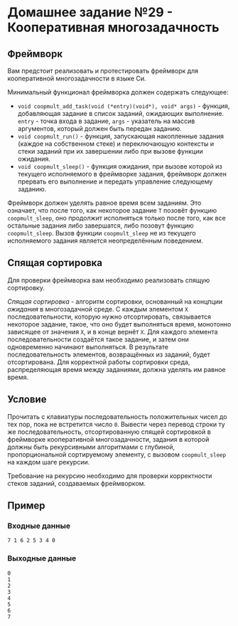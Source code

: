 # Домашнее задание №29 - Кооперативная многозадачность

## Фреймворк

Вам предстоит реализовать и протестировать фреймворк для кооперативной многозадачности в языке Си.

Минимальный функционал фреймворка должен содержать следующее:
* `void coopmult_add_task(void (*entry)(void*), void* args)` - функция, добавляющая задание в
  список заданий, ожидающих выполнение. `entry` - точка входа в задание, `args` - указатель на
  массив аргументов, который должен быть передан заданию.
* `void coopmult_run()` - функция, запускающая накопленные задания (каждое на собственном стеке)
  и переключающую контексты и стеки заданий при их завершении либо при вызове функции ожидания.
* `void coopmult_sleep()` - функция ожидания, при вызове которой из текущего исполняемого в
  фреймворке задания, фреймворк должен прервать его выполнение и передать управление следующему
  заданию.

Фреймворк должен уделять равное время всем заданиям. Это означает, что после того, как некоторое
задание `T` позовёт функцию `coopmult_sleep`, оно продолжит исполняться только после того, как
все остальные задания либо завершатся, либо позовут функцию `coopmult_sleep`. Вызов функции
`coopmult_sleep` не из текущего исполняемого задания является неопределённым поведением.

## Спящая сортировка

Для проверки фреймворка вам необходимо реализовать спящую сортировку.

_Спящая сортировка_ - алгоритм сортировки, основанный на концпции _ожидания_ в многозадачной среде.
С каждым элементом `X` последовательности, которую нужно отсортировать, связывается некоторое
задание, такое, что оно будет выполняться время, монотонно зависящее от значения `X`, и в конце
вернёт `X`. Для каждого элемента последовательности создаётся такое задание, и затем они
одновременно начинают выполняться. В результате последовательность элементов, возвращённых из
заданий, будет отсортирована. Для корректной работы сортировки среда, распределяющая время между
заданиями, должна уделять им равное время.

## Условие

Прочитать с клавиатуры последовательность положительных чисел до тех пор, пока не встретится число
`0`. Вывести через перевод строки ту же последовательность, отсортированную спящей сортировкой в
фреймворке кооперативной многозадачности, задания в которой должны быть рекурсивными алгоритмами с
глубиной, пропорциональной сортируемому элементу, с вызовом `coopmult_sleep` на каждом шаге
рекурсии.

Требование на рекурсию необходимо для проверки корректности стеков заданий, создаваемых
фреймворком.

## Пример

### Входные данные

```
7 1 6 2 5 3 4 0
```

### Выходные данные

```
0
1
2
3
4
5
6
7

```
